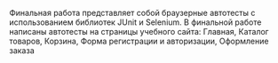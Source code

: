 Финальная работа представляет собой браузерные автотесты с использованием библиотек JUnit и Selenium. В финальной работе написаны автотесты на страницы учебного сайта: Главная, Каталог товаров, Корзина, Форма регистрации и авторизации, Оформление заказа
